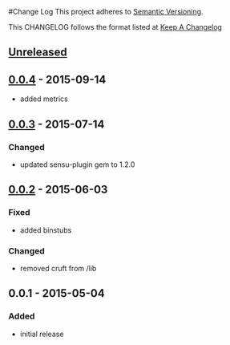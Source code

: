 #Change Log
This project adheres to [Semantic Versioning](http://semver.org/).

This CHANGELOG follows the format listed at [Keep A Changelog](http://keepachangelog.com/)

## [Unreleased]

## [0.0.4] - 2015-09-14
- added metrics

## [0.0.3] - 2015-07-14
### Changed
- updated sensu-plugin gem to 1.2.0

## [0.0.2] - 2015-06-03
### Fixed
- added binstubs

### Changed
- removed cruft from /lib
## 0.0.1 - 2015-05-04
### Added
- initial release

[Unreleased]: https://github.com/sensu-plugins/sensu-plugins-kannel/compare/0.0.4...HEAD
[0.0.4]: https://github.com/sensu-plugins/sensu-plugins-kannel/compare/0.0.3...0.0.4
[0.0.3]: https://github.com/sensu-plugins/sensu-plugins-kannel/compare/0.0.2...0.0.3
[0.0.2]: https://github.com/sensu-plugins/sensu-plugins-kannel/compare/0.0.1...0.0.2
